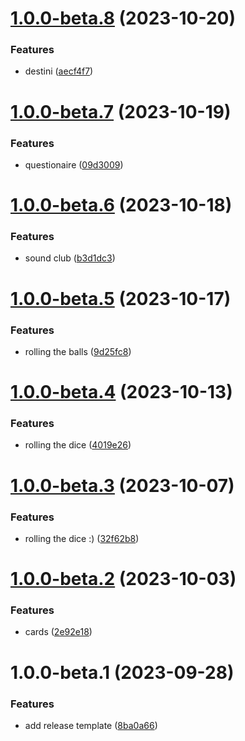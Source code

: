 # [1.0.0-beta.8](https://github.com/itsprofcjs/fluttering/compare/v1.0.0-beta.7...v1.0.0-beta.8) (2023-10-20)


### Features

* destini ([aecf4f7](https://github.com/itsprofcjs/fluttering/commit/aecf4f72422a57ea7ef699817b2d3c4de798fb3b))

# [1.0.0-beta.7](https://github.com/itsprofcjs/fluttering/compare/v1.0.0-beta.6...v1.0.0-beta.7) (2023-10-19)


### Features

* questionaire ([09d3009](https://github.com/itsprofcjs/fluttering/commit/09d30090db4ee1032761568b4420235df919af5f))

# [1.0.0-beta.6](https://github.com/itsprofcjs/fluttering/compare/v1.0.0-beta.5...v1.0.0-beta.6) (2023-10-18)


### Features

* sound club ([b3d1dc3](https://github.com/itsprofcjs/fluttering/commit/b3d1dc387a4215bd046581f04001fcb58affc762))

# [1.0.0-beta.5](https://github.com/itsprofcjs/fluttering/compare/v1.0.0-beta.4...v1.0.0-beta.5) (2023-10-17)


### Features

* rolling the balls ([9d25fc8](https://github.com/itsprofcjs/fluttering/commit/9d25fc83622fe98fdc17583f0596d4eeb8557a38))

# [1.0.0-beta.4](https://github.com/itsprofcjs/fluttering/compare/v1.0.0-beta.3...v1.0.0-beta.4) (2023-10-13)


### Features

* rolling the dice ([4019e26](https://github.com/itsprofcjs/fluttering/commit/4019e2614e97924bf130aaa5353afc12df1f2aa2))

# [1.0.0-beta.3](https://github.com/itsprofcjs/fluttering/compare/v1.0.0-beta.2...v1.0.0-beta.3) (2023-10-07)


### Features

* rolling the dice :) ([32f62b8](https://github.com/itsprofcjs/fluttering/commit/32f62b84e4146ba25d8a4109e2f7b3ac7f9531f3))

# [1.0.0-beta.2](https://github.com/itsprofcjs/fluttering/compare/v1.0.0-beta.1...v1.0.0-beta.2) (2023-10-03)


### Features

* cards ([2e92e18](https://github.com/itsprofcjs/fluttering/commit/2e92e18e8c64743f8aa328dfd1820abccadda15f))

# 1.0.0-beta.1 (2023-09-28)


### Features

* add release template ([8ba0a66](https://github.com/itsprofcjs/fluttering/commit/8ba0a66388c84a138117904a1ade62f4ad4f864d))

